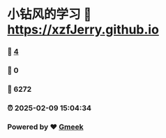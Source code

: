 # 小钻风的学习 :link: https://xzfJerry.github.io 
### :page_facing_up: [4](https://xzfJerry.github.io/tag.html) 
### :speech_balloon: 0 
### :hibiscus: 6272 
### :alarm_clock: 2025-02-09 15:04:34 
### Powered by :heart: [Gmeek](https://github.com/Meekdai/Gmeek)
